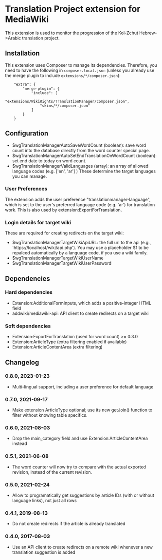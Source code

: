 # Translation Project extension for MediaWiki

This extension is used to monitor the progression of the Kol-Zchut
Hebrew->Arabic translation project.

## Installation
This extension uses Composer to manage its dependencies. Therefore, you need to have the following in
`composer.local.json` (unless you already use the merge plugin to include `extensions/*/composer.json`):
```
	"extra": {
		"merge-plugin": {
			"include": [
				"extensions/WikiRights/TranslationManager/composer.json",
				"skins/*/composer.json"
			]
		}
	}
```

## Configuration
- $wgTranslationManagerAutoSaveWordCount (boolean): save word count into the database directly from the word counter special page.
- $wgTranslationManagerAutoSetEndTranslationOnWordCount (boolean): set end date to today on word count.
- $wgTranslationManagerValidLanguages (array): an array of allowed language codes (e.g. ['en', 'ar'] )
  These determine the target languages you can manage.

### User Preferences
The extension adds the user preference "translationmanager-language", which is set to the user's preferred
language code (e.g. 'ar') for translation work. This is also used by extension:ExportForTranslation.

### Login details for target wiki
These are required for creating redirects on the target wiki:
- $wgTranslationManagerTargetWikiApiURL: the full url to the api (e.g., 'https://localhost/wiki/api.php').
  You may use a placeholder $1 to be repalced automatically by a language code, if you use a wiki family.
- $wgTranslationManagerTargetWikiUserName
- $wgTranslationManagerTargetWikiUserPassword

## Dependencies
### Hard dependencies
- Extension:AdditionalFormInputs, which adds a positive-integer HTML field
- addwiki/mediawiki-api: API client to create redirects on a target wiki

### Soft dependencies
- Extension:ExportForTranslation (used for word count) >= 0.3.0
- Extension:ArticleType (extra filtering enabled if available)
- Extension:ArticleContentArea (extra filtering)

## Changelog
### 0.8.0, 2023-01-23
- Multi-lingual support, including a user preference for default language
### 0.7.0, 2021-09-17
- Make extension ArticleType optional; use its new getJoin() function to filter without knowing table specifics.
### 0.6.0, 2021-08-03
- Drop the main_category field and use Extension:ArticleContentArea instead
### 0.5.1, 2021-06-08
- The word counter will now try to compare with the actual exported revision, instead of the current revision.
### 0.5.0, 2021-02-24
- Allow to programatically get suggestions by article IDs (with or without language links), not just
  all rows
### 0.4.1, 2019-08-13
- Do not create redirects if the article is already translated
### 0.4.0, 2017-08-03
- Use an API client to create redirects on a remote wiki whenever a new translation suggestion is added
